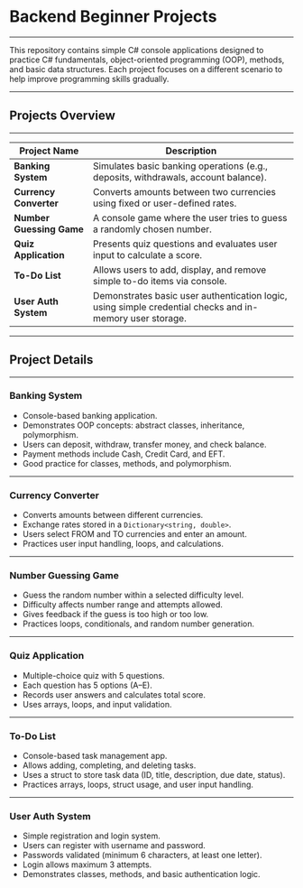 #                  Backend Beginner Projects           #

---------------------------------------------------------------------------------------------------------------------------------

This repository contains simple C# console applications designed to practice 
C# fundamentals, object-oriented programming (OOP), methods, 
and basic data structures. Each project focuses on a different scenario 
to help improve programming skills gradually.

---------------------------------------------------------------------------------------------------------------------------------

## Projects Overview

---------------------------------------------------------------------------------------------------------------------------------

| Project Name              | Description                                                                 |
|----------------------------|-----------------------------------------------------------------------------|
| **Banking System**         | Simulates basic banking operations (e.g., deposits, withdrawals, account balance). |
| **Currency Converter**     | Converts amounts between two currencies using fixed or user-defined rates. |
| **Number Guessing Game**   | A console game where the user tries to guess a randomly chosen number.     |
| **Quiz Application**       | Presents quiz questions and evaluates user input to calculate a score.     |
| **To-Do List**             | Allows users to add, display, and remove simple to-do items via console.   |
| **User Auth System**       | Demonstrates basic user authentication logic, using simple credential checks and in-memory user storage. |

---------------------------------------------------------------------------------------------------------------------------------

## Project Details

---------------------------------------------------------------------------------------------------------------------------------

### Banking System
- Console-based banking application.
- Demonstrates OOP concepts: abstract classes, inheritance, polymorphism.
- Users can deposit, withdraw, transfer money, and check balance.
- Payment methods include Cash, Credit Card, and EFT.
- Good practice for classes, methods, and polymorphism.

---------------------------------------------------------------------------------------------------------------------------------

### Currency Converter
- Converts amounts between different currencies.
- Exchange rates stored in a `Dictionary<string, double>`.
- Users select FROM and TO currencies and enter an amount.
- Practices user input handling, loops, and calculations.

---------------------------------------------------------------------------------------------------------------------------------

### Number Guessing Game
- Guess the random number within a selected difficulty level.
- Difficulty affects number range and attempts allowed.
- Gives feedback if the guess is too high or too low.
- Practices loops, conditionals, and random number generation.

---------------------------------------------------------------------------------------------------------------------------------

### Quiz Application
- Multiple-choice quiz with 5 questions.
- Each question has 5 options (A–E).
- Records user answers and calculates total score.
- Uses arrays, loops, and input validation.

---------------------------------------------------------------------------------------------------------------------------------

### To-Do List
- Console-based task management app.
- Allows adding, completing, and deleting tasks.
- Uses a struct to store task data (ID, title, description, due date, status).
- Practices arrays, loops, struct usage, and user input handling.

---------------------------------------------------------------------------------------------------------------------------------

### User Auth System
- Simple registration and login system.
- Users can register with username and password.
- Passwords validated (minimum 6 characters, at least one letter).
- Login allows maximum 3 attempts.
- Demonstrates classes, methods, and basic authentication logic.
